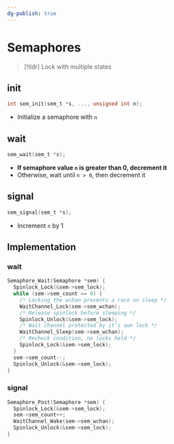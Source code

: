 ```yaml
---
dg-publish: true
---
```

# Semaphores
> [!tldr] Lock with multiple states

## init
```c
int sem_init(sem_t *s, ..., unsigned int n);
```
* Initialize a semaphore with `n`
## wait
```c
sem_wait(sem_t *s);
```
* **If semaphore value `n` is greater than 0, decrement it**
* Otherwise, wait until `n > 0`, then decrement it
## signal
```c
sem_signal(sem_t *s);
```
* Increment `n` by 1

## Implementation
### wait
```c
Semaphore_Wait(Semaphore *sem) {
  Spinlock_Lock(&sem->sem_lock);
  while (sem->sem_count == 0) {
    /* Locking the wchan prevents a race on sleep */
    WaitChannel_Lock(sem->sem_wchan);
    /* Release spinlock before sleeping */
    Spinlock_Unlock(&sem->sem_lock);
    /* Wait channel protected by it’s own lock */
    WaitChannel_Sleep(sem->sem_wchan);
    /* Recheck condition, no locks held */
    Spinlock_Lock(&sem->sem_lock);
  }
  sem->sem_count--;
  Spinlock_Unlock(&sem->sem_lock);
}
```
### signal
```c
Semaphore_Post(Semaphore *sem) {
  Spinlock_Lock(&sem->sem_lock);
  sem->sem_count++;
  WaitChannel_Wake(sem->sem_wchan);
  Spinlock_Unlock(&sem->sem_lock);
}
```
